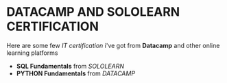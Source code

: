 # DATACAMP AND SOLOLEARN CERTIFICATION

Here are some few *IT certification* i've got from **Datacamp** and other online learning platforms

- **SQL Fundamentals** from *SOLOLEARN*
- **PYTHON Fundamentals** from *DATACAMP*
